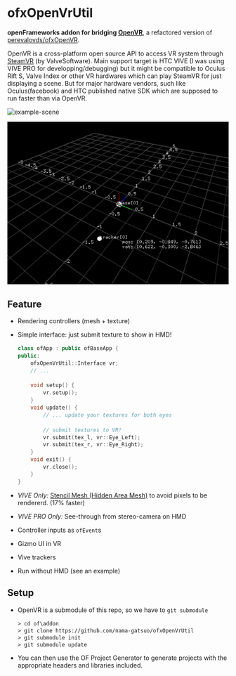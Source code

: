 # ofxOpenVrUtil
**openFrameworks addon for bridging [OpenVR](https://github.com/ValveSoftware/openvr)**, a refactored version of [perevalovds/ofxOpenVR](https://github.com/perevalovds/ofxOpenVR).

OpenVR is a cross-platform open source API to access VR system through [SteamVR](https://store.steampowered.com/steamvr) (by ValveSoftware). Main support target is HTC VIVE (I was using VIVE PRO for developping/debugging) but it might be compatible to Oculus Rift S, Valve Index or other VR hardwares which can play SteamVR for just displaying a scene. But for major hardware vendors, such like Oculus(facebook) and HTC published native SDK which are supposed to run faster than via OpenVR.

![example-scene](./vr.gif)

![example-ViveTrackers](./vivetrackers.png)

## Feature
* Rendering controllers (mesh + texture)
* Simple interface: just submit texture to show in HMD!

    ```C++
    class ofApp : public ofBaseApp {
    public:
        ofxOpenVrUtil::Interface vr;
        // ...

        void setup() {
            vr.setup();
        }
        void update() {
            // ... update your textures for both eyes

            // submit textures to VR!
            vr.submit(tex_l, vr::Eye_Left);
            vr.submit(tex_r, vr::Eye_Right);
        }
        void exit() {
            vr.close();
        }
    }

    ```

* *VIVE Only:* [Stencil Mesh (Hidden Area Mesh)](https://youtu.be/ya8vKZRBXdw?t=3449) to avoid pixels to be rendererd. (17% faster)
* *VIVE PRO Only:* See-through from stereo-camera on HMD
* Controller inputs as `ofEvent`s
* Gizmo UI in VR
* Vive trackers
* Run without HMD (see an example)

## Setup
* OpenVR is a submodule of this repo, so we have to `git submodule`

    ```
    > cd of\addon
    > git clone https://github.com/nama-gatsuo/ofxOpenVrUtil
    > git submodule init
    > git submodule update

    ```

* You can then use the OF Project Generator to generate projects with the appropriate headers and libraries included.
